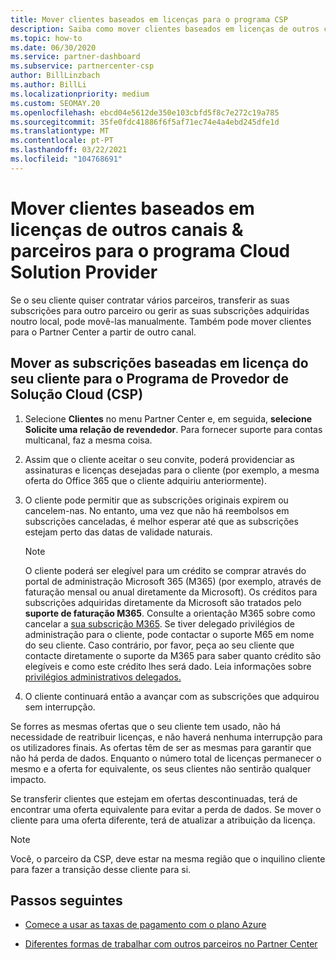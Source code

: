 ```yaml
---
title: Mover clientes baseados em licenças para o programa CSP
description: Saiba como mover clientes baseados em licenças de outros canais ou outro parceiro para o programa Cloud Solution Provider (CSP) no Partner Center.
ms.topic: how-to
ms.date: 06/30/2020
ms.service: partner-dashboard
ms.subservice: partnercenter-csp
author: BillLinzbach
ms.author: BillLi
ms.localizationpriority: medium
ms.custom: SEOMAY.20
ms.openlocfilehash: ebcd04e5612de350e103cbfd5f8c7e272c19a785
ms.sourcegitcommit: 35fe0fdc41886f6f5af71ec74e4a4ebd245dfe1d
ms.translationtype: MT
ms.contentlocale: pt-PT
ms.lasthandoff: 03/22/2021
ms.locfileid: "104768691"
---
```

# <a name="move-license-based-customers-from-other-channels--partners-to-the-cloud-solution-provider-program"></a>Mover clientes baseados em licenças de outros canais & parceiros para o programa Cloud Solution Provider

Se o seu cliente quiser contratar vários parceiros, transferir as suas subscrições para outro parceiro ou gerir as suas subscrições adquiridas noutro local, pode movê-las manualmente. Também pode mover clientes para o Partner Center a partir de outro canal.

## <a name="move-your-customers-license-based-subscriptions-to-the-cloud-solution-provider-program-csp"></a>Mover as subscrições baseadas em licença do seu cliente para o Programa de Provedor de Solução Cloud (CSP)

1. Selecione **Clientes** no menu Partner Center e, em seguida, **selecione Solicite uma relação de revendedor**. Para fornecer suporte para contas multicanal, faz a mesma coisa.

2. Assim que o cliente aceitar o seu convite, poderá providenciar as assinaturas e licenças desejadas para o cliente (por exemplo, a mesma oferta do Office 365 que o cliente adquiriu anteriormente).

3. O cliente pode permitir que as subscrições originais expirem ou cancelem-nas. No entanto, uma vez que não há reembolsos em subscrições canceladas, é melhor esperar até que as subscrições estejam perto das datas de validade naturais.


   >[!NOTE]
   >O cliente poderá ser elegível para um crédito se comprar através do portal de administração Microsoft 365 (M365) (por exemplo, através de faturação mensal ou anual diretamente da Microsoft). Os créditos para subscrições adquiridas diretamente da Microsoft são tratados pelo **suporte de faturação M365**. Consulte a orientação M365 sobre como cancelar a [sua subscrição M365](/microsoft-365/commerce/subscriptions/cancel-your-subscription). Se tiver delegado privilégios de administração para o cliente, pode contactar o suporte M65 em nome do seu cliente. Caso contrário, por favor, peça ao seu cliente que contacte diretamente o suporte da M365 para saber quanto crédito são elegíveis e como este crédito lhes será dado. Leia informações sobre [privilégios administrativos delegados.](customers-revoke-admin-privileges.md)


4. O cliente continuará então a avançar com as subscrições que adquirou sem interrupção.

Se forres as mesmas ofertas que o seu cliente tem usado, não há necessidade de reatribuir licenças, e não haverá nenhuma interrupção para os utilizadores finais. As ofertas têm de ser as mesmas para garantir que não há perda de dados. Enquanto o número total de licenças permanecer o mesmo e a oferta for equivalente, os seus clientes não sentirão qualquer impacto.

Se transferir clientes que estejam em ofertas descontinuadas, terá de encontrar uma oferta equivalente para evitar a perda de dados. Se mover o cliente para uma oferta diferente, terá de atualizar a atribuição da licença.

>[!NOTE]
> Você, o parceiro da CSP, deve estar na mesma região que o inquilino cliente para fazer a transição desse cliente para si.

## <a name="next-steps"></a>Passos seguintes

- [Comece a usar as taxas de pagamento com o plano Azure](azure-plan-get-started.md)
 

- [Diferentes formas de trabalhar com outros parceiros no Partner Center](work-with-other-partners.md)